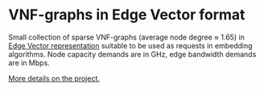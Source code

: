 # VNF-graphs in Edge Vector format

Small collection of sparse VNF-graphs (average node degree ≈ 1.65) in [Edge Vector representation](https://github.com/rodispantelis/EdgeVector) suitable to be used as requests in embedding algorithms.
Node capacity demands are in GHz, edge bandwidth demands are in Mbps.

[More details on the project.](https://rodispantelis.github.io/SFC-Embedding/)